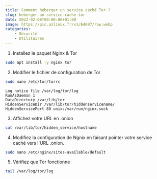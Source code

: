 ```yaml
---
title: Comment héberger un service caché Tor ?
slug: heberger-un-service-cache-tor
date: 2022-02-08T09:00:00+01:00
image: https://pic.azlinux.fr/v1/64687/raw.webp
categories:
    - Sécurité
    - Utilitaires
--- 
```


1. Installez le paquet Nginx & Tor

```bash
sudo apt install -y nginx tor
```

2. Modifier le fichier de configuration de Tor

```bash
sudo nano /etc/tor/torrc
```

```
Log notice file /var/log/tor/log
RunAsDaemon 1
DataDirectory /var/lib/tor
HiddenServiceDir /var/lib/tor/hiddenservicename/
HiddenServicePort 80 unix:/var/run/nginx.sock
```

3. Affichez votre URL en .onion

```bash
cat /var/lib/tor/hidden_service/hostname
```

4. Modifiez la configuration de Ngnix en faisant pointer votre service caché vers l'URL .onion.

```bash
sudo nano /etc/nginx/sites-available/default
```

5. Vérifiez que Tor fonctionne

```bash
tail /var/log/tor/log
```
